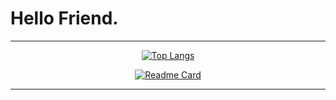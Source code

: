 # Hello Friend.
<div align="center">

---
  
[![Top Langs](https://github-readme-stats.vercel.app/api/top-langs/?username=darlodev&layout=compact&hide=html,css&langs_count=8&theme=react)](https://github.com/anuraghazra/github-readme-stats) 

[![Readme Card](https://github-readme-stats.vercel.app/api/pin/?username=darlodev&repo=learn_python&theme=react)](https://github.com/anuraghazra/github-readme-stats)
<!-- [![Readme Card](https://github-readme-stats.vercel.app/api/pin/?username=darlodev&repo=learn_go&theme=react)](https://github.com/anuraghazra/github-readme-stats) -->

---
  
</div>
